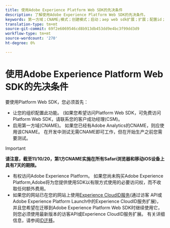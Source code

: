 ```yaml
---
title: 使用Adobe Experience Platform Web SDK的先决条件
description: 了解使用Adobe Experience Platform Web SDK的先决条件。
keywords: 第一方域；CNAME;模式；创建模式；启动；aep web sdk扩展；扩展；配置id；配置工具；数据元素；创建数据元素；XDM对象；sendEvent；发送事件;
translation-type: tm+mt
source-git-commit: 69f2e6069546cd8b913db453dd9e4bc3f99dd3d9
workflow-type: tm+mt
source-wordcount: '270'
ht-degree: 0%

---
```



# 使用Adobe Experience Platform Web SDK的先决条件

要使用Platform Web SDK，您必须首先：

- 让您的组织配置此功能。 (如果您希望访问Platform Web SDK，可免费访问Platform Web SDK，请联系您的客户成功经理(CSM)。
- 启用第一方域(CNAME)。 如果您已经有Adobe Analytics的CNAME，则应使用该CNAME。 在开发中测试无需CNAME即可工作，但在开始生产之前您需要测试。

>[!IMPORTANT]
>
>**请注意，截至11/10/20，第1方CNAME实施在所有Safari浏览器和移动iOS设备上具有7天的期限。**

- 有权访问Adobe Experience Platform。 如果您尚未购买Adobe Experience Platform,Adobe将为您提供使用SDK以有限方式使用的必要访问权，而不收取任何额外费用。
- 如果您的网站已在您的网站上使用[Experience CloudID服务](https://experienceleague.adobe.com/docs/experience-platform/edge/identity/overview.html)(通过访客 API或Adobe Experience Platform Launch中的Experience CloudID服务扩展)，并且您希望在迁移到Adobe Experience Platform Web SDK时继续使用它，则您必须使用最新版本的访客API或Experience CloudID服务扩展。 有关详细信息，请参阅[ID迁移](https://experienceleague.adobe.com/docs/experience-platform/edge/identity/overview.html?lang=en#identity)。
